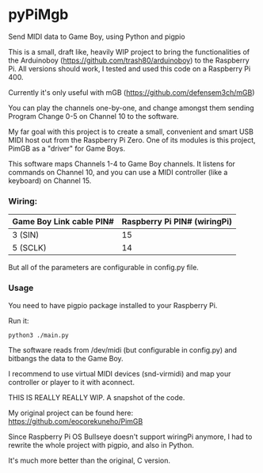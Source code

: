 # pyPiMgb
 Send MIDI data to Game Boy, using Python and pigpio

This is a small, draft like, heavily WIP project to bring the functionalities of the Arduinoboy (https://github.com/trash80/arduinoboy) to the Raspberry Pi.
All versions should work, I tested and used this code on a Raspberry Pi 400.

Currently it's only useful with mGB (https://github.com/defensem3ch/mGB)

You can play the channels one-by-one, and change amongst them sending Program Change 0-5 on Channel 10 to the software.

My far goal with this project is to create a small, convenient and smart USB MIDI host out from the Raspberry Pi Zero. One of its modules is this project, PimGB as a "driver" for Game Boys.

This software maps Channels 1-4 to Game Boy channels. It listens for commands on Channel 10, and you can use a MIDI controller (like a keyboard) on Channel 15.

### Wiring:
|Game Boy Link cable PIN#|Raspberry Pi PIN# (wiringPi)  |
|--|--|
| 3 (SIN) | 15 |
| 5 (SCLK) | 14 |
But all of the parameters are configurable in config.py file.

### Usage
You need to have pigpio package installed to your Raspberry Pi.

Run it:

    python3 ./main.py

The software reads from /dev/midi (but configurable in config.py) and bitbangs the data to the Game Boy.

I recommend to use virtual MIDI devices (snd-virmidi) and map your controller or player to it with aconnect.

THIS IS REALLY REALLY WIP.
A snapshot of the code.

My original project can be found here: https://github.com/eocorekuneho/PimGB

Since Raspberry Pi OS Bullseye doesn't support wiringPi anymore, I had to rewrite the whole project with pigpio, and also in Python.

It's much more better than the original, C version.
